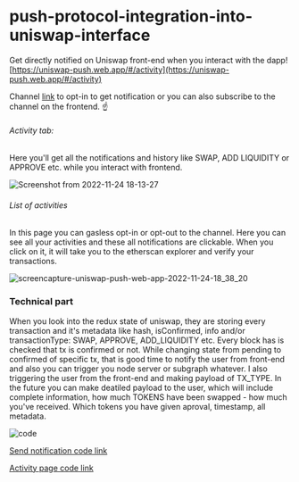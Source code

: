 # push-protocol-integration-into-uniswap-interface
Get directly notified on Uniswap front-end when you interact with the dapp!  [https://uniswap-push.web.app/#/activity](https://uniswap-push.web.app/#/activity)

Channel [link](staging.push.org/#/channels?channel=0xEc025780fa9430Ce759bAB7E865Faf5Fa8b2C6E2) to opt-in to get notification or you can also subscribe to the channel on the frontend. ☝️

###### Activity tab:
Here you'll get all the notifications and history like SWAP, ADD LIQUIDITY or APPROVE etc. while you interact with frontend.

![Screenshot from 2022-11-24 18-13-27](https://user-images.githubusercontent.com/42214791/203793118-af9d6aa9-5e95-4aa1-8897-eeacf24c2a68.png)


###### List of activities
In this page you can gasless opt-in or opt-out to the channel.
Here you can see all your activities and these all notifications are clickable. When you click on it, it will take you to the etherscan explorer and verify your transactions.

![screencapture-uniswap-push-web-app-2022-11-24-18_38_20](https://user-images.githubusercontent.com/42214791/203798108-cbc75ea1-c73f-443e-b0b7-aef07b46b7d7.png)


### Technical part
When you look into the redux state of uniswap, they are storing every transaction and it's metadata like hash, isConfirmed, info and/or transactionType: SWAP, APPROVE, ADD_LIQUIDITY etc. Every block has is checked that tx is confirmed or not. While changing state from pending to confirmed of specific tx, that is good time to notify the user from front-end and also you can trigger you node server or subgraph whatever. 
I also triggering the user from the front-end and making payload of TX_TYPE. In the future you can make deatiled payload to the user, which will include complete information, how much TOKENS have been swapped - how much you've received. Which tokens you have given aproval, timestamp, all metadata.


![code](https://user-images.githubusercontent.com/42214791/203808232-c098db03-c64a-48a4-a0ec-91b5782c4422.png)


 [Send notification code link](https://github.com/hakeemullahjan/push-protocol-integration-into-uniswap-interface/blob/main/src/state/transactions/updater.tsx)

[Activity page code link](https://github.com/hakeemullahjan/push-protocol-integration-into-uniswap-interface/tree/main/src/pages/Activity)


